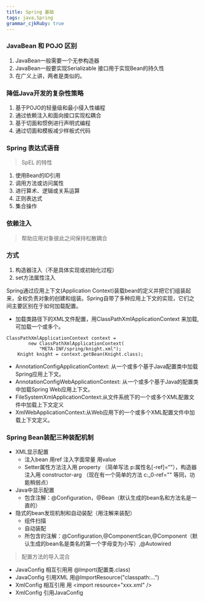 ```yaml
---
title: Spring 基础
tags: java,Spring
grammar_cjkRuby: true
---
```


### JavaBean 和 POJO 区别
1. JavaBean一般需要一个无参构造器
2. JavaBean一般要实现Serializable 接口用于实现Bean的持久性
3. 在广义上讲，两者是类似的。

### 降低Java开发的复杂性策略
1. 基于POJO的轻量级和最小侵入性编程
2. 通过依赖注入和面向接口实现松耦合
3. 基于切面和惯例进行声明式编程
4. 通过切面和模板减少样板式代码

###  Spring 表达式语音
> SpEL 的特性

1. 使用Bean的ID引用
2. 调用方法或访问属性
3. 进行算术、逻辑或关系运算
4. 正则表达式
5. 集合操作



### 依赖注入
> 帮助应用对象彼此之间保持松散耦合

### 方式
1. 构造器注入（不是具体实现或初始化过程）
2. set方法属性注入


Spring通过应用上下文(Application Context)装载bean的定义并把它们组装起来，全权负责对象的创建和组装。Spring自带了多种应用上下文的实现，它们之间主要区别在于如何加载配置。
- 加载类路径下的XML文件配置，用ClassPathXmlApplicationContext 来加载,可加载一个或多个。
```
ClassPathXmlApplicationContext context = 
        new ClassPathXmlApplicationContext(
            "META-INF/spring/knight.xml");
    Knight knight = context.getBean(Knight.class);
```
- AnnotationConfigApplicationContext: 从一个或多个基于Java配置类中加载Spring应用上下文。
- AnnotationConfigWebApplicationContext: 从一个或多个基于Java的配置类中加载Spring Web应用上下文。
- FileSystemXmlApplicationContext:从文件系统下的一个或多个XML配置文件中加载上下文定义
- XmlWebApplicationContext:从Web应用下的一个或多个XML配置文件中加载上下文定义。

### Spring Bean装配三种装配机制
- XML显示配置
  - 注入bean 用ref 注入字面常量 用value  
  - Setter属性方法注入用 property （简单写法 p:属性名[-ref]=“”），构造器注入用 constructor-arg （现在有一个简单的方法 c:_0-ref="" 等同，功能稍弱点）
- Java中显示配置
  - 包含注解：@Configuration，@Bean（默认生成的bean名和方法名是一直的）
- 隐式的bean发现机制和自动装配（用注解来装配）
   - 组件扫描
   - 自动装配
   - 所包含的注解：@Configuration,@ComponentScan,@Component（默认生成的bean名是类名的第一个字母变为小写）,@Autowired

> 配置方法的导入混合

- JavaConfig 相互引用用 @Import(配置类.class)
- JavaConfig 引用XML 用@ImportResource("classpath:...")
- XmlConfig 相互引用 用  <import resource="xxx.xml" />
- XmlConfig 引用JavaConfig <bean class="java配置类路径" />

